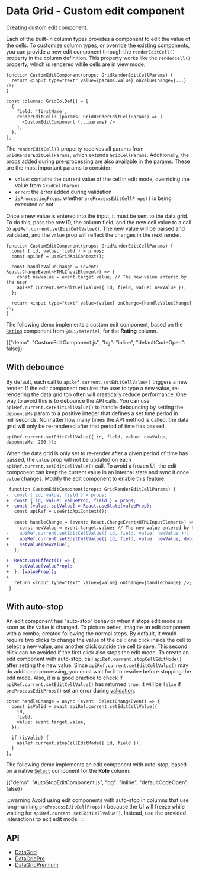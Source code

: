 # Data Grid - Custom edit component

<p class="description">Creating custom edit component.</p>

Each of the built-in column types provides a component to edit the value of the cells.
To customize column types, or override the existing components, you can provide a new edit component through the `renderEditCell()` property in the column definition.
This property works like the `renderCell()` property, which is rendered while cells are in view mode.

```tsx
function CustomEditComponent(props: GridRenderEditCellParams) {
  return <input type="text" value={params.value} onValueChange={...} />;
}

const columns: GridColDef[] = [
  {
    field: 'firstName',
    renderEditCell: (params: GridRenderEditCellParams) => (
      <CustomEditComponent {...params} />
    ),
  },
];
```

The `renderEditCell()` property receives all params from `GridRenderEditCellParams`, which extends `GridCellParams`.
Additionally, the props added during [pre-processing](#validation) are also available in the params.
These are the most important params to consider:

- `value`: contains the current value of the cell in edit mode, overriding the value from `GridCellParams`
- `error`: the error added during validation
- `isProcessingProps`: whether `preProcessEditCellProps()` is being executed or not

Once a new value is entered into the input, it must be sent to the data grid.
To do this, pass the row ID, the column field, and the new cell value to a call to `apiRef.current.setEditCellValue()`.
The new value will be parsed and validated, and the `value` prop will reflect the changes in the next render.

```tsx
function CustomEditComponent(props: GridRenderEditCellParams) {
  const { id, value, field } = props;
  const apiRef = useGridApiContext();

  const handleValueChange = (event: React.ChangeEvent<HTMLInputElement>) => {
    const newValue = event.target.value; // The new value entered by the user
    apiRef.current.setEditCellValue({ id, field, value: newValue });
  };

  return <input type="text" value={value} onChange={handleValueChange} />;
}
```

The following demo implements a custom edit component, based on the [`Rating`](https://mui.com/material-ui/react-rating/) component from `@mui/material`, for the **Rating** column.

{{"demo": "CustomEditComponent.js", "bg": "inline", "defaultCodeOpen": false}}

## With debounce

By default, each call to `apiRef.current.setEditCellValue()` triggers a new render.
If the edit component requires the user to type a new value, re-rendering the data grid too often will drastically reduce performance.
One way to avoid this is to debounce the API calls.
You can use `apiRef.current.setEditCellValue()` to handle debouncing by setting the `debounceMs` param to a positive integer that defines a set time period in milliseconds.
No matter how many times the API method is called, the data grid will only be re-rendered after that period of time has passed.

```tsx
apiRef.current.setEditCellValue({ id, field, value: newValue, debounceMs: 200 });
```

When the data grid is only set to re-render after a given period of time has passed, the `value` prop will not be updated on each `apiRef.current.setEditCellValue()` call.
To avoid a frozen UI, the edit component can keep the current value in an internal state and sync it once `value` changes.
Modify the edit component to enable this feature:

```diff
 function CustomEditComponent(props: GridRenderEditCellParams) {
-  const { id, value, field } = props;
+  const { id, value: valueProp, field } = props;
+  const [value, setValue] = React.useState(valueProp);
   const apiRef = useGridApiContext();

   const handleChange = (event: React.ChangeEvent<HTMLInputElement>) => {
     const newValue = event.target.value; // The new value entered by the user
-    apiRef.current.setEditCellValue({ id, field, value: newValue });
+    apiRef.current.setEditCellValue({ id, field, value: newValue, debounceMs: 200 });
+    setValue(newValue);
   };

+  React.useEffect(() => {
+    setValue(valueProp);
+  }, [valueProp]);
+
   return <input type="text" value={value} onChange={handleChange} />;
 }
```

## With auto-stop

An edit component has "auto-stop" behavior when it stops edit mode as soon as the value is changed.
To picture better, imagine an edit component with a combo, created following the normal steps.
By default, it would require two clicks to change the value of the cell: one click inside the cell to select a new value, and another click outside the cell to save.
This second click can be avoided if the first click also stops the edit mode.
To create an edit component with auto-stop, call `apiRef.current.stopCellEditMode()` after setting the new value.
Since `apiRef.current.setEditCellValue()` may do additional processing, you must wait for it to resolve before stopping the edit mode.
Also, it is a good practice to check if `apiRef.current.setEditCellValue()` has returned `true`.
It will be `false` if `preProcessEditProps()` set an error during [validation](#validation).

```tsx
const handleChange = async (event: SelectChangeEvent) => {
  const isValid = await apiRef.current.setEditCellValue({
    id,
    field,
    value: event.target.value,
  });

  if (isValid) {
    apiRef.current.stopCellEditMode({ id, field });
  }
};
```

The following demo implements an edit component with auto-stop, based on a native [`Select`](/material-ui/react-select/) component for the **Role** column.

{{"demo": "AutoStopEditComponent.js", "bg": "inline", "defaultCodeOpen": false}}

:::warning
Avoid using edit components with auto-stop in columns that use long-running `preProcessEditCellProps()` because the UI will freeze while waiting for `apiRef.current.setEditCellValue()`.
Instead, use the provided interactions to exit edit mode.
:::

## API

- [DataGrid](/x/api/data-grid/data-grid/)
- [DataGridPro](/x/api/data-grid/data-grid-pro/)
- [DataGridPremium](/x/api/data-grid/data-grid-premium/)
